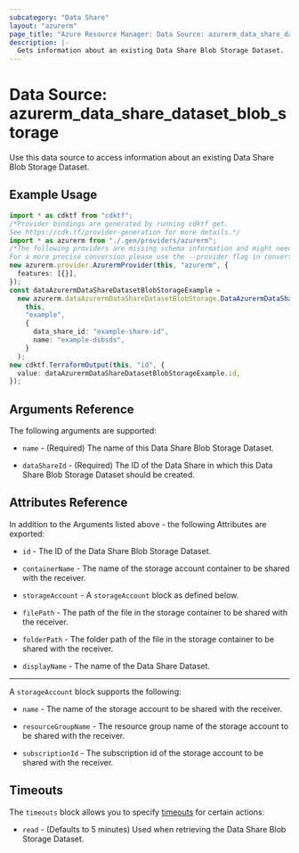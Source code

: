 ```yaml
---
subcategory: "Data Share"
layout: "azurerm"
page_title: "Azure Resource Manager: Data Source: azurerm_data_share_dataset_blob_storage"
description: |-
  Gets information about an existing Data Share Blob Storage Dataset.
---
```


# Data Source: azurerm\_data\_share\_dataset\_blob\_storage

Use this data source to access information about an existing Data Share Blob Storage Dataset.

## Example Usage

```typescript
import * as cdktf from "cdktf";
/*Provider bindings are generated by running cdktf get.
See https://cdk.tf/provider-generation for more details.*/
import * as azurerm from "./.gen/providers/azurerm";
/*The following providers are missing schema information and might need manual adjustments to synthesize correctly: azurerm.
For a more precise conversion please use the --provider flag in convert.*/
new azurerm.provider.AzurermProvider(this, "azurerm", {
  features: [{}],
});
const dataAzurermDataShareDatasetBlobStorageExample =
  new azurerm.dataAzurermDataShareDatasetBlobStorage.DataAzurermDataShareDatasetBlobStorage(
    this,
    "example",
    {
      data_share_id: "example-share-id",
      name: "example-dsbsds",
    }
  );
new cdktf.TerraformOutput(this, "id", {
  value: dataAzurermDataShareDatasetBlobStorageExample.id,
});

```

## Arguments Reference

The following arguments are supported:

*   `name` - (Required) The name of this Data Share Blob Storage Dataset.

*   `dataShareId` - (Required) The ID of the Data Share in which this Data Share Blob Storage Dataset should be created.

## Attributes Reference

In addition to the Arguments listed above - the following Attributes are exported:

*   `id` - The ID of the Data Share Blob Storage Dataset.

*   `containerName` - The name of the storage account container to be shared with the receiver.

*   `storageAccount` - A `storageAccount` block as defined below.

*   `filePath` - The path of the file in the storage container to be shared with the receiver.

*   `folderPath` - The folder path of the file in the storage container to be shared with the receiver.

*   `displayName` - The name of the Data Share Dataset.

***

A `storageAccount` block supports the following:

*   `name` - The name of the storage account to be shared with the receiver.

*   `resourceGroupName` - The resource group name of the storage account to be shared with the receiver.

*   `subscriptionId` - The subscription id of the storage account to be shared with the receiver.

## Timeouts

The `timeouts` block allows you to specify [timeouts](https://www.terraform.io/language/resources/syntax#operation-timeouts) for certain actions:

* `read` - (Defaults to 5 minutes) Used when retrieving the Data Share Blob Storage Dataset.

